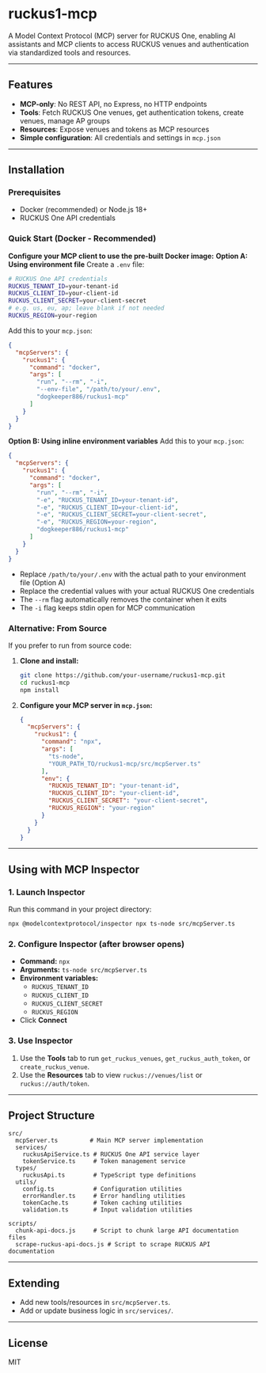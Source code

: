 # ruckus1-mcp

A Model Context Protocol (MCP) server for RUCKUS One, enabling AI assistants and MCP clients to access RUCKUS venues and authentication via standardized tools and resources.

---

## Features
- **MCP-only**: No REST API, no Express, no HTTP endpoints
- **Tools**: Fetch RUCKUS One venues, get authentication tokens, create venues, manage AP groups
- **Resources**: Expose venues and tokens as MCP resources
- **Simple configuration**: All credentials and settings in `mcp.json`

---

## Installation

### Prerequisites
- Docker (recommended) or Node.js 18+
- RUCKUS One API credentials

### Quick Start (Docker - Recommended)
**Configure your MCP client to use the pre-built Docker image:**
**Option A: Using environment file**
Create a `.env` file:
```bash
# RUCKUS One API credentials
RUCKUS_TENANT_ID=your-tenant-id
RUCKUS_CLIENT_ID=your-client-id
RUCKUS_CLIENT_SECRET=your-client-secret
# e.g. us, eu, ap; leave blank if not needed
RUCKUS_REGION=your-region
```

Add this to your `mcp.json`:
```json
{
  "mcpServers": {
    "ruckus1": {
      "command": "docker",
      "args": [
        "run", "--rm", "-i",
        "--env-file", "/path/to/your/.env",
        "dogkeeper886/ruckus1-mcp"
      ]
    }
  }
}
```

**Option B: Using inline environment variables**
Add this to your `mcp.json`:
```json
{
  "mcpServers": {
    "ruckus1": {
      "command": "docker",
      "args": [
        "run", "--rm", "-i",
        "-e", "RUCKUS_TENANT_ID=your-tenant-id",
        "-e", "RUCKUS_CLIENT_ID=your-client-id", 
        "-e", "RUCKUS_CLIENT_SECRET=your-client-secret",
        "-e", "RUCKUS_REGION=your-region",
        "dogkeeper886/ruckus1-mcp"
      ]
    }
  }
}
```

- Replace `/path/to/your/.env` with the actual path to your environment file (Option A)
- Replace the credential values with your actual RUCKUS One credentials
- The `--rm` flag automatically removes the container when it exits
- The `-i` flag keeps stdin open for MCP communication

### Alternative: From Source
If you prefer to run from source code:

1. **Clone and install:**
   ```bash
   git clone https://github.com/your-username/ruckus1-mcp.git
   cd ruckus1-mcp
   npm install
   ```

2. **Configure your MCP server in `mcp.json`:**
   ```json
   {
     "mcpServers": {
       "ruckus1": {
         "command": "npx",
         "args": [
           "ts-node",
           "YOUR_PATH_TO/ruckus1-mcp/src/mcpServer.ts"
         ],
         "env": {
           "RUCKUS_TENANT_ID": "your-tenant-id",
           "RUCKUS_CLIENT_ID": "your-client-id",
           "RUCKUS_CLIENT_SECRET": "your-client-secret",
           "RUCKUS_REGION": "your-region"
         }
       }
     }
   }
   ```

---

## Using with MCP Inspector

### 1. Launch Inspector
Run this command in your project directory:
```bash
npx @modelcontextprotocol/inspector npx ts-node src/mcpServer.ts
```

### 2. Configure Inspector (after browser opens)
- **Command:** `npx`
- **Arguments:** `ts-node src/mcpServer.ts`
- **Environment variables:**
  - `RUCKUS_TENANT_ID`
  - `RUCKUS_CLIENT_ID`
  - `RUCKUS_CLIENT_SECRET`
  - `RUCKUS_REGION`
- Click **Connect**

### 3. Use Inspector
1. Use the **Tools** tab to run `get_ruckus_venues`, `get_ruckus_auth_token`, or `create_ruckus_venue`.
2. Use the **Resources** tab to view `ruckus://venues/list` or `ruckus://auth/token`.

---

## Project Structure
```
src/
  mcpServer.ts         # Main MCP server implementation
  services/
    ruckusApiService.ts # RUCKUS One API service layer
    tokenService.ts     # Token management service
  types/
    ruckusApi.ts        # TypeScript type definitions
  utils/
    config.ts           # Configuration utilities
    errorHandler.ts     # Error handling utilities
    tokenCache.ts       # Token caching utilities
    validation.ts       # Input validation utilities

scripts/
  chunk-api-docs.js     # Script to chunk large API documentation files
  scrape-ruckus-api-docs.js # Script to scrape RUCKUS API documentation
```

---

## Extending
- Add new tools/resources in `src/mcpServer.ts`.
- Add or update business logic in `src/services/`.

---

## License
MIT 